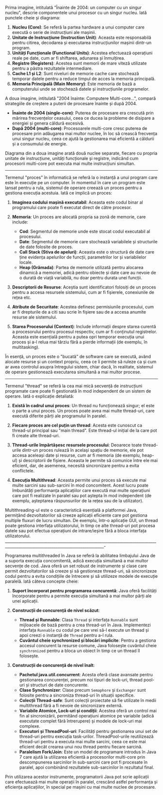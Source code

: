 
Prima imagine, intitulată "Înainte de 2004: un computer cu un singur nucleu", descrie componentele unui procesor cu un singur nucleu. Iată punctele cheie și diagrama:

1. **Nucleu (Core)**: Se referă la partea hardware a unui computer care execută o serie de instrucțiuni ale mașinii.
2. **Unitate de Instrucțiune (Instruction Unit)**: Aceasta este responsabilă pentru citirea, decodarea și executarea instrucțiunilor mașinii dintr-un program.
3. **Unități Funcționale (Functional Units)**: Acestea efectuează operațiuni reale pe date, cum ar fi shiftarea, adunarea și înmulțirea.
4. **Registre (Registers)**: Acestea sunt memorii de mare viteză utilizate pentru a păstra rezultatele intermediare.
5. **Cache L1 și L2**: Sunt niveluri de memorie cache care stochează temporar datele pentru a reduce timpul de acces la memoria principală.
6. **Memoria Principală (Main Memory)**: Este memoria de bază a computerului unde se stochează datele și instrucțiunile programelor.

A doua imagine, intitulată "2004 înainte: Computere Multi-core...", compară strategiile de creștere a puterii de procesare înainte și după 2004.

- **Înainte de 2004 (single-core)**: Puterea de procesare era crescută prin mărirea frecvențelor ceasului, ceea ce ducea la probleme de disipare a energiei și genera căldură excesivă.
- **După 2004 (multi-core)**: Procesoarele multi-core cresc puterea de procesare prin adăugarea mai multor nuclee, în loc să crească frecvența unui singur nucleu, ceea ce ajută la gestionarea mai eficientă a căldurii și a consumului de energie.

Diagrama din a doua imagine arată două nuclee separate, fiecare cu propria unitate de instrucțiune, unități funcționale și registre, indicând cum procesorii multi-core pot executa mai multe instrucțiuni simultan.
__________________________________________________________________________________________________________________

Termenul "proces" în informatică se referă la o instanță a unui program care este în execuție pe un computer. În momentul în care un program este lansat pentru a rula, sistemul de operare creează un proces pentru a gestiona execuția acestuia. Iată ce implică un proces:

1. **Imaginea codului mașină executabil**: Aceasta este codul binar al programului care poate fi executat direct de către procesor.

2. **Memoria**: Un proces are alocată propria sa zonă de memorie, care include:
   - **Cod**: Segmentul de memorie unde este stocat codul executabil al procesului.
   - **Date**: Segmentul de memorie care stochează variabilele și structurile de date folosite de proces.
   - **Call Stack (Stiva de apeluri)**: Aceasta este o structură de date care ține evidența apelurilor de funcții, parametrilor lor și variabilelor locale.
   - **Heap (Grămada)**: Partea de memorie utilizată pentru alocarea dinamică a memoriei, adică pentru obiecte și date care au nevoie de o durată de viață variabilă, nu doar pentru durata unei funcții.

3. **Descriptorii de Resurse**: Aceștia sunt identificatori folosiți de un proces pentru a accesa resursele sistemului, cum ar fi fișierele, conexiunile de rețea etc.

4. **Atribute de Securitate**: Acestea definesc permisiunile procesului, cum ar fi drepturile de a citi sau scrie în fișiere sau de a accesa anumite resurse ale sistemului.

5. **Starea Procesorului (Context)**: Include informații despre starea curentă a procesorului pentru procesul respectiv, cum ar fi conținutul registrelor. Aceasta este esențială pentru a putea opri temporar execuția unui proces și a-l relua mai târziu fără a pierde informații (de exemplu, în multitasking).

În esență, un proces este o "bucată" de software care se execută, având alocate resurse și un context propriu, ceea ce îi permite să ruleze ca și cum ar avea controlul asupra întregului sistem, chiar dacă, în realitate, sistemul de operare gestionează executarea simultană a mai multor procese.
___________________________________________________________________________________________________________________________________

Termenul "thread" se referă la cea mai mică secvență de instrucțiuni programate care poate fi gestionată în mod independent de un sistem de operare. Iată o explicație detaliată:

1. **Există în cadrul unui proces**: Un thread nu funcționează singur; el este o parte a unui proces. Un proces poate avea mai multe thread-uri, care execută diferite părți ale programului în paralel.

2. **Fiecare proces are cel puțin un thread**: Acesta este cunoscut ca thread-ul principal sau "main thread". Este thread-ul inițial de la care pot fi create alte thread-uri.

3. **Thread-urile împărtășesc resursele procesului**: Deoarece toate thread-urile dintr-un proces rulează în același spațiu de memorie, ele pot accesa aceleași date și resurse, cum ar fi memoria (de exemplu, heap-ul) și descriptorii de fișiere. Aceasta le permite să comunice între ele mai eficient, dar, de asemenea, necesită sincronizare pentru a evita conflictele.

4. **Execuția Multithread**: Aceasta permite unui proces să execute mai multe sarcini sau sub-sarcini în mod concomitent. Acest lucru poate îmbunătăți performanța aplicațiilor care execută mai multe operațiuni care pot fi realizate în paralel sau pot aștepta în mod independent (de exemplu, așteptarea răspunsurilor de la rețea sau de la utilizator).

Multithreading-ul este o caracteristică esențială a platformei Java, permițând dezvoltatorilor să creeze aplicații eficiente care pot gestiona multiple fluxuri de lucru simultan. De exemplu, într-o aplicație GUI, un thread poate gestiona interfața utilizatorului, în timp ce alte thread-uri pot procesa datele sau pot efectua operațiuni de intrare/ieșire fără a bloca interfața utilizatorului.
_________________________________________________________________________________________________________________________________-

Programarea multithreaded în Java se referă la abilitatea limbajului Java de a suporta execuția concomitentă, adică execuția simultană a mai multor secvențe de cod. Java oferă un set robust de instrumente și clase care permit dezvoltatorilor să creeze și să gestioneze thread-uri, să sincronizeze codul pentru a evita condițiile de întrecere și să utilizeze modele de execuție paralelă. Iată câteva concepte cheie:

1. **Suport încorporat pentru programarea concurentă**: Java oferă facilități încorporate pentru a permite execuția simultană a mai multor părți ale unei aplicații.

2. **Construcții de concurență de nivel scăzut**:
   - **Thread și Runnable**: Clasa `Thread` și interfața `Runnable` sunt mijloacele de bază pentru a crea thread-uri în Java. Implementezi interfața `Runnable` cu codul pe care vrei să-l execute un thread și apoi creezi o instanță de `Thread` pentru a-l rula.
   - **Cuvântul cheie synchronized și blocări implicite**: Pentru a gestiona accesul concurent la resurse comune, Java folosește cuvântul cheie `synchronized` pentru a bloca un obiect în timp ce un thread îl folosește.

3. **Construcții de concurență de nivel înalt**:
   - **Pachetul java.util.concurrent**: Acesta oferă clase avansate pentru gestionarea concurenței, precum noi tipuri de lock-uri, thread pool-uri și structuri de date concurente.
   - **Clase Synchronizer**: Clase precum `Semaphore` și `Exchanger` sunt folosite pentru a sincroniza thread-uri în situații specifice.
   - **Colecții Thread-safe**: Sunt colecții proiectate să fie utilizate în medii multithread fără a fi nevoie de sincronizare externă.
   - **Variabile Atomice, Lock-uri și condiții**: Acestea oferă un control mai fin al sincronizării, permitând operațiuni atomice pe variabile (adică executate complet fără întrerupere) și modele de lock-uri mai complexe.
   - **Executori și ThreadPool-uri**: Facilități pentru gestionarea unui set de thread-uri pentru execuția task-urilor. ThreadPool-urile reutilizează thread-uri pentru a executa mai multe sarcini, ceea ce este mai eficient decât crearea unui nou thread pentru fiecare sarcină.
   - **Paralelism Fork/Join**: Este un model de programare introdus în Java 7 care ajută la utilizarea eficientă a procesorilor multi-core prin descompunerea sarcinilor în sub-sarcini care pot fi procesate în paralel, apoi combinând rezultatele sub-sarcinilor în rezultatul final.

Prin utilizarea acestor instrumente, programatorii Java pot scrie aplicații care efectuează mai multe operații în paralel, crescând astfel performanța și eficiența aplicațiilor, în special pe mașini cu mai multe nuclee de procesare.

